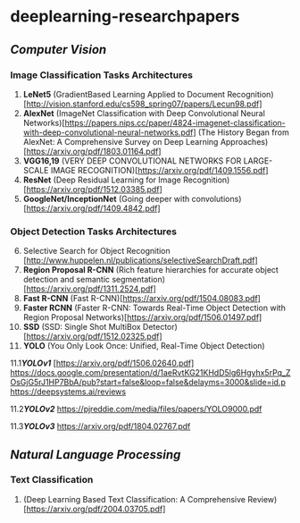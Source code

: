 # deeplearning-researchpapers

## _**Computer Vision**_

### **Image Classification Tasks Architectures**
1. **LeNet5** 
(GradientBased Learning Applied to Document
Recognition)[http://vision.stanford.edu/cs598_spring07/papers/Lecun98.pdf]
2. **AlexNet**
(ImageNet Classification with Deep Convolutional
Neural Networks)[https://papers.nips.cc/paper/4824-imagenet-classification-with-deep-convolutional-neural-networks.pdf]
(The History Began from AlexNet: A Comprehensive Survey on Deep Learning Approaches)[https://arxiv.org/pdf/1803.01164.pdf]
3. **VGG16,19**
(VERY DEEP CONVOLUTIONAL NETWORKS FOR LARGE-SCALE IMAGE RECOGNITION)[https://arxiv.org/pdf/1409.1556.pdf]
4. **ResNet**
(Deep Residual Learning for Image Recognition)[https://arxiv.org/pdf/1512.03385.pdf]
5. **GoogleNet/InceptionNet**
(Going deeper with convolutions)[https://arxiv.org/pdf/1409.4842.pdf]

### **Object Detection Tasks Architectures**
6. Selective Search for Object Recognition 
[http://www.huppelen.nl/publications/selectiveSearchDraft.pdf]
7. **Region Proposal R-CNN**
(Rich feature hierarchies for accurate object detection and semantic segmentation)[https://arxiv.org/pdf/1311.2524.pdf]
8. **Fast R-CNN**
(Fast R-CNN)[https://arxiv.org/pdf/1504.08083.pdf]
9. **Faster RCNN**
(Faster R-CNN: Towards Real-Time Object Detection with Region Proposal Networks)[https://arxiv.org/pdf/1506.01497.pdf]
10. **SSD**
(SSD: Single Shot MultiBox Detector)[https://arxiv.org/pdf/1512.02325.pdf]
11. **YOLO**
(You Only Look Once: Unified, Real-Time Object Detection)

  11.1***YOLOv1***
  [https://arxiv.org/pdf/1506.02640.pdf]
  https://docs.google.com/presentation/d/1aeRvtKG21KHdD5lg6Hgyhx5rPq_ZOsGjG5rJ1HP7BbA/pub?start=false&loop=false&delayms=3000&slide=id.p
  https://deepsystems.ai/reviews

  11.2***YOLOv2***
  https://pjreddie.com/media/files/papers/YOLO9000.pdf

  11.3***YOLOv3***
  https://arxiv.org/pdf/1804.02767.pdf



## _**Natural Language Processing**_

### **Text Classification**
1. (Deep Learning Based Text Classification: A Comprehensive Review)[https://arxiv.org/pdf/2004.03705.pdf]
